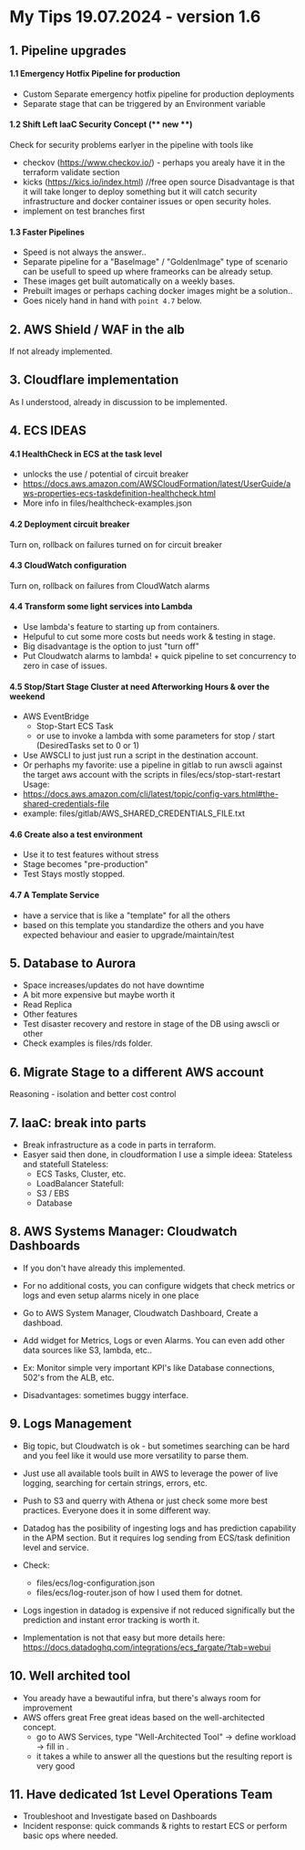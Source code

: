 # My Tips 19.07.2024 - version 1.6

## 1. Pipeline upgrades
#### 1.1 Emergency Hotfix Pipeline for production
- Custom Separate emergency hotfix pipeline for production deployments
- Separate stage that can be triggered by an Environment variable

#### 1.2 Shift Left IaaC Security Concept (** new **)
Check for security problems earlyer in the pipeline with tools like
  - checkov (https://www.checkov.io/) - perhaps you arealy have it in the terraform validate section
  - kicks (https://kics.io/index.html) //free open source
Disadvantage is that it will take longer to deploy something but it will catch
security infrastructure and docker container issues or open security holes.
- implement on test branches first

#### 1.3 Faster Pipelines
- Speed is not always the answer..
- Separate pipeline for a "BaseImage" / "GoldenImage" type of scenario can be usefull to speed up where frameorks can be already setup.
- These images get built automatically on a weekly bases.
- Prebuilt images or perhaps caching docker images might be a solution..
- Goes nicely hand in hand with `point 4.7` below.

## 2. AWS Shield / WAF in the alb
If not already implemented.

## 3. Cloudflare implementation
As I understood, already in discussion to be implemented.

## 4. ECS IDEAS
#### 4.1 HealthCheck in ECS at the task level 
- unlocks the use / potential of circuit breaker
- https://docs.aws.amazon.com/AWSCloudFormation/latest/UserGuide/aws-properties-ecs-taskdefinition-healthcheck.html
- More info in files/healthcheck-examples.json
#### 4.2 Deployment circuit breaker
Turn on, rollback on failures turned on for circuit breaker
#### 4.3 CloudWatch configuration
Turn on, rollback on failures from CloudWatch alarms
#### 4.4 Transform some light services into Lambda
- Use lambda's feature to starting up from containers.
- Helpuful to cut some more costs but needs work & testing in stage.
- Big disadvantage is the option to just "turn off"
- Put Cloudwatch alarms to lambda! + quick pipeline to set concurrency to zero in case of issues.

#### 4.5 Stop/Start Stage Cluster at need Afterworking Hours & over the weekend
- AWS EventBridge
  - Stop-Start ECS Task 
  - or use to invoke a lambda with some parameters for stop / start (DesiredTasks set to 0 or 1)
- Use AWSCLI to just just run a script in the destination account.
- Or perhaphs my favorite: use a pipeline in gitlab to run awscli against the target aws account with the scripts in files/ecs/stop-start-restart
Usage: 
- https://docs.aws.amazon.com/cli/latest/topic/config-vars.html#the-shared-credentials-file
- example: files/gitlab/AWS_SHARED_CREDENTIALS_FILE.txt
#### 4.6 Create also a test environment
- Use it to test features without stress
- Stage becomes "pre-production"
- Test Stays mostly stopped.
#### 4.7 A Template Service
- have a service that is like a "template" for all the others
- based on this template you standardize the others and you have expected behaviour and easier to upgrade/maintain/test

## 5. Database to Aurora
- Space increases/updates do not have downtime
- A bit more expensive but maybe worth it
- Read Replica
- Other features
- Test disaster recovery and restore in stage of the DB using awscli or other
- Check examples is files/rds folder.

## 6. Migrate Stage to a different AWS account
Reasoning - isolation and better cost control

## 7. IaaC: break into parts
- Break infrastructure as a code in parts in terraform.
- Easyer said then done, in cloudformation I use a simple ideea: Stateless and statefull
  Stateless:
    - ECS Tasks, Cluster, etc.
    - LoadBalancer
  Statefull:
    - S3 / EBS
    - Database

## 8. AWS Systems Manager: Cloudwatch Dashboards
- If you don't have already this implemented.
- For no additional costs, you can configure widgets that check metrics or logs and even setup alarms nicely in one place
- Go to AWS System Manager, Cloudwatch Dashboard, Create a dashboad. 
- Add widget for Metrics, Logs or even Alarms.
You can even add other data sources like S3, lambda, etc..

- Ex: Monitor simple very important KPI's like Database connections, 502's from the ALB, etc.
- Disadvantages: sometimes buggy interface.

## 9. Logs Management
- Big topic, but Cloudwatch is ok - but sometimes searching can be hard and you feel like it would use more versatility to parse them.
- Just use all available tools built in AWS to leverage the power of live logging, searching for certain strings, errors, etc.

- Push to S3 and querry with Athena or just check some more best practices. Everyone does it in some different way. 

- Datadog has the posibility of ingesting logs and has prediction capability in the APM section. But it requires log sending from ECS/task definition level and service.

- Check: 
  - files/ecs/log-configuration.json 
  - files/ecs/log-router.json 
of how I used them for dotnet.
- Logs ingestion in datadog is expensive if not reduced significally but the prediction and instant error tracking is worth it.
- Implementation is not that easy but more details here: https://docs.datadoghq.com/integrations/ecs_fargate/?tab=webui


## 10. Well archited tool
- You aready have a bewautiful infra, but there's always room for improvement
- AWS offers great Free great ideas based on the well-architected concept.
  - go to AWS Services, type "Well-Architected Tool" -> define workload -> fill in .
  - it takes a while to answer all the questions but the resulting report is very good

## 11. Have dedicated 1st Level Operations Team
- Troubleshoot and Investigate based on Dashboards
- Incident response: quick commands & rights to restart ECS or perform basic ops where needed.